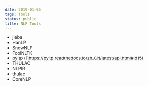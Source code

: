 ```yaml
---
date: 2019-01-05
tags: Tools
status: public
title: NLP Tools
---
```

* jieba
* HanLP
* SnowNLP
* FoolNLTK
* pyltp ([]https://pyltp.readthedocs.io/zh_CN/latest/api.html#id15)
* THULAC
* NLPIR
* thulac
* CoreNLP